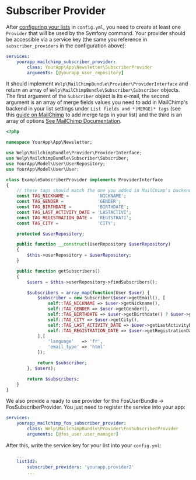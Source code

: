 # Subscriber Provider

After [configuring your lists](configuration.md) in `config.yml`, you need to create at least one `Provider` that will be used by the Symfony command. Your provider should be accessible via a service key (the same you reference in `subscriber_providers` in the configuration above):

```yaml
services:
    yourapp_mailchimp_subscriber_provider:
        class: YourApp\App\Newsletter\SubscriberProvider
        arguments: [@yourapp_user_repository]
```

It should implement `Welp\MailChimpBundle\Provider\ProviderInterface` and return an array of `Welp\MailChimpBundle\Subscriber\Subscriber` objects. The first argument of the `Subscriber` object is its e-mail, the second argument is an array of merge fields values you need to add in MailChimp's backend in your list settings under `List fields and *|MERGE|* tags` (see this [guide on MailChimp](http://kb.mailchimp.com/merge-tags/using/getting-started-with-merge-tags) to add merge tags in your list) and the third is an array of options [See MailChimp Documentation](http://developer.mailchimp.com/documentation/mailchimp/reference/lists/members/).

```php
<?php

namespace YourApp\App\Newsletter;

use Welp\MailchimpBundle\Provider\ProviderInterface;
use Welp\MailchimpBundle\Subscriber\Subscriber;
use YourApp\Model\User\UserRepository;
use YourApp\Model\User\User;

class ExampleSubscriberProvider implements ProviderInterface
{
    // these tags should match the one you added in MailChimp's backend
    const TAG_NICKNAME =           'NICKNAME';
    const TAG_GENDER =             'GENDER';
    const TAG_BIRTHDATE =          'BIRTHDATE';
    const TAG_LAST_ACTIVITY_DATE = 'LASTACTIVI';
    const TAG_REGISTRATION_DATE =  'REGISTRATI';
    const TAG_CITY =               'CITY';

    protected $userRepository;

    public function __construct(UserRepository $userRepository)
    {
        $this->userRepository = $userRepository;
    }

    public function getSubscribers()
    {
        $users = $this->userRepository->findSubscribers();

        $subscribers = array_map(function(User $user) {
            $subscriber = new Subscriber($user->getEmail(), [
                self::TAG_NICKNAME => $user->getNickname(),
                self::TAG_GENDER => $user->getGender(),
                self::TAG_BIRTHDATE => $user->getBirthdate() ? $user->getBirthdate()->format('Y-m-d') : null,
                self::TAG_CITY => $user->getCity(),
                self::TAG_LAST_ACTIVITY_DATE => $user->getLastActivityDate() ? $user->getLastActivityDate()->format('Y-m-d') : null,
                self::TAG_REGISTRATION_DATE => $user->getRegistrationDate() ? $user->getRegistrationDate()->format('Y-m-d') : null,
            ],[
                'language'   => 'fr',
                'email_type' => 'html'
            ]);

            return $subscriber;
        }, $users);

        return $subscribers;
    }
}

```

We also provide a ready to use provider for the FosUserBundle -> FosSubscriberProvider. You just need to register the service into your app:

```yaml
services:
    yourapp_mailchimp_fos_subscriber_provider:
        class: Welp\MailchimpBundle\Provider\FosSubscriberProvider
        arguments: [@fos_user.user_manager]
```

After this, write the service key for your list into your `config.yml`:

```yaml
    ...
    listId2:
        subscriber_providers: 'yourapp.provider2'
        ...
```
